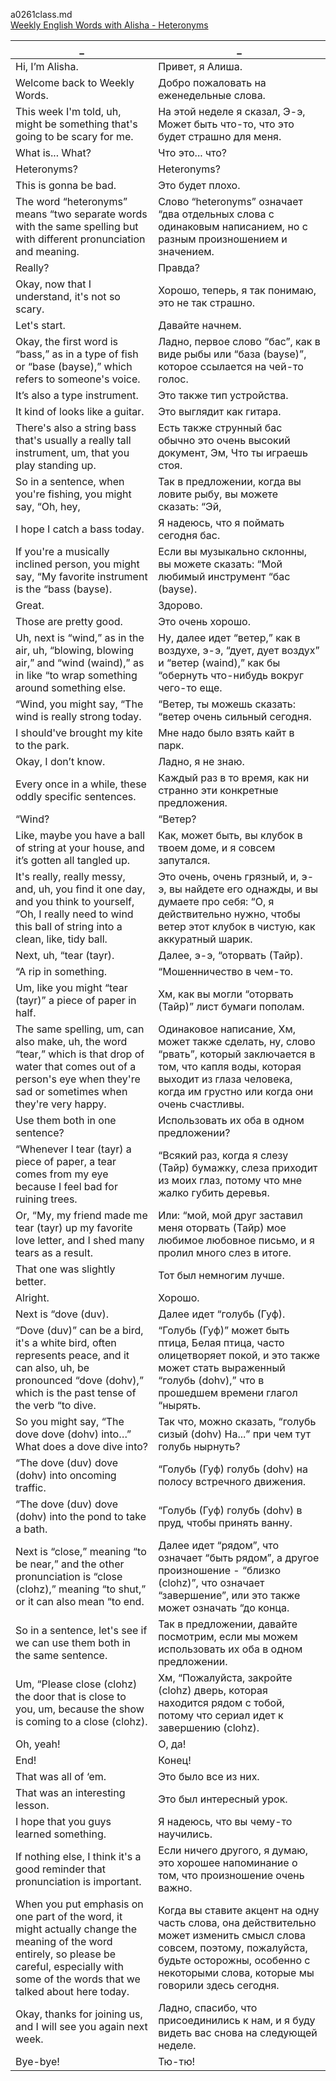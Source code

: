 ﻿a0261class.md  
[Weekly English Words with Alisha - Heteronyms](https://www.youtube.com/watch?v=Hq8u-JLouBk)





_|_
--|--
Hi, I’m Alisha.|Привет, я Алиша.
Welcome back to Weekly Words.|Добро пожаловать на еженедельные слова.
This week I'm told, uh, might be something that's going to be scary for me.|На этой неделе я сказал, Э-э, Может быть что-то, что это будет страшно для меня.
What is... What?|Что это... что?
Heteronyms?|Heteronyms?
This is gonna be bad.|Это будет плохо.
The word “heteronyms” means “two separate words with the same spelling but with different pronunciation and meaning.|Слово “heteronyms” означает “два отдельных слова с одинаковым написанием, но с разным произношением и значением.
Really?|Правда?
Okay, now that I understand, it's not so scary.|Хорошо, теперь, я так понимаю, это не так страшно.
Let's start.|Давайте начнем.
Okay, the first word is “bass,” as in a type of fish or “base (bayse),” which refers to someone's voice.|Ладно, первое слово “бас”, как в виде рыбы или “база (bayse)”, которое ссылается на чей-то голос.
It’s also a type instrument.|Это также тип устройства.
It kind of looks like a guitar.|Это выглядит как гитара.
There's also a string bass that's usually a really tall instrument, um, that you play standing up.|Есть также струнный бас обычно это очень высокий документ, Эм, Что ты играешь стоя.
So in a sentence, when you're fishing, you might say, “Oh, hey,|Так в предложении, когда вы ловите рыбу, вы можете сказать: “Эй,
I hope I catch a bass today.|Я надеюсь, что я поймать сегодня бас.
If you're a musically inclined person, you might say, “My favorite instrument is the “bass (bayse).|Если вы музыкально склонны, вы можете сказать: “Мой любимый инструмент “бас (bayse).
Great.|Здорово.
Those are pretty good.|Это очень хорошо.
Uh, next is “wind,” as in the air, uh, “blowing, blowing air,” and “wind (waind),” as in like “to wrap something around something else.|Ну, далее идет “ветер,” как в воздухе, э-э, “дует, дует воздух” и “ветер (waind),” как бы “обернуть что-нибудь вокруг чего-то еще.
“Wind, you might say, “The wind is really strong today.|“Ветер, ты можешь сказать: “ветер очень сильный сегодня.
I should've brought my kite to the park.|Мне надо было взять кайт в парк.
Okay, I don’t know.|Ладно, я не знаю.
Every once in a while, these oddly specific sentences.|Каждый раз в то время, как ни странно эти конкретные предложения.
“Wind?|“Ветер?
Like, maybe you have a ball of string at your house, and it’s gotten all tangled up.|Как, может быть, вы клубок в твоем доме, и я совсем запутался.
It's really, really messy, and, uh, you find it one day, and you think to yourself, “Oh, I really need to wind this ball of string into a clean, like, tidy ball.|Это очень, очень грязный, и, э-э, вы найдете его однажды, и вы думаете про себя: “О, я действительно нужно, чтобы ветер этот клубок в чистую, как аккуратный шарик.
Next, uh, “tear (tayr).|Далее, э-э, “оторвать (Тайр).
“A rip in something.|“Мошенничество в чем-то.
Um, like you might “tear (tayr)” a piece of paper in half.|Хм, как вы могли “оторвать (Тайр)” лист бумаги пополам.
The same spelling, um, can also make, uh, the word “tear,” which is that drop of water that comes out of a person's eye when they're sad or sometimes when they're very happy.|Одинаковое написание, Хм, может также сделать, ну, слово “рвать”, который заключается в том, что капля воды, которая выходит из глаза человека, когда им грустно или когда они очень счастливы.
Use them both in one sentence?|Использовать их оба в одном предложении?
“Whenever I tear (tayr) a piece of paper, a tear comes from my eye because I feel bad for ruining trees.|“Всякий раз, когда я слезу (Тайр) бумажку, слеза приходит из моих глаз, потому что мне жалко губить деревья.
Or, “My, my friend made me tear (tayr) up my favorite love letter, and I shed many tears as a result.|Или: “мой, мой друг заставил меня оторвать (Тайр) мое любимое любовное письмо, и я пролил много слез в итоге.
That one was slightly better.|Тот был немногим лучше.
Alright.|Хорошо.
Next is “dove (duv).|Далее идет “голубь (Гуф).
“Dove (duv)” can be a bird, it's a white bird, often represents peace, and it can also, uh, be pronounced “dove (dohv),” which is the past tense of the verb “to dive.|“Голубь (Гуф)” может быть птица, Белая птица, часто олицетворяет покой, и это также может стать выраженный “голубь (dohv),” что в прошедшем времени глагол “нырять.
So you might say, “The dove dove (dohv) into…” What does a dove dive into?|Так что, можно сказать, “голубь сизый (dohv) На...” при чем тут голубь нырнуть?
“The dove (duv) dove (dohv) into oncoming traffic.|“Голубь (Гуф) голубь (dohv) на полосу встречного движения.
“The dove (duv) dove (dohv) into the pond to take a bath.|“Голубь (Гуф) голубь (dohv) в пруд, чтобы принять ванну.
Next is “close,” meaning “to be near,” and the other pronunciation is “close (clohz),” meaning “to shut,” or it can also mean “to end.|Далее идет “рядом”, что означает “быть рядом”, а другое произношение - “близко (clohz)”, что означает “завершение”, или это также может означать “до конца.
So in a sentence, let's see if we can use them both in the same sentence.|Так в предложении, давайте посмотрим, если мы можем использовать их оба в одном предложении.
Um, “Please close (clohz) the door that is close to you, um, because the show is coming to a close (clohz).|Хм, “Пожалуйста, закройте (clohz) дверь, которая находится рядом с тобой, потому что сериал идет к завершению (clohz).
Oh, yeah!|О, да!
End!|Конец!
That was all of ‘em.|Это было все из них.
That was an interesting lesson.|Это был интересный урок.
I hope that you guys learned something.|Я надеюсь, что вы чему-то научились.
If nothing else, I think it's a good reminder that pronunciation is important.|Если ничего другого, я думаю, это хорошее напоминание о том, что произношение очень важно.
When you put emphasis on one part of the word, it might actually change the meaning of the word entirely, so please be careful, especially with some of the words that we talked about here today.|Когда вы ставите акцент на одну часть слова, она действительно может изменить смысл слова совсем, поэтому, пожалуйста, будьте осторожны, особенно с некоторыми слова, которые мы говорили здесь сегодня.
Okay, thanks for joining us, and I will see you again next week.|Ладно, спасибо, что присоединились к нам, и я буду видеть вас снова на следующей неделе.
Bye-bye!|Тю-тю!
